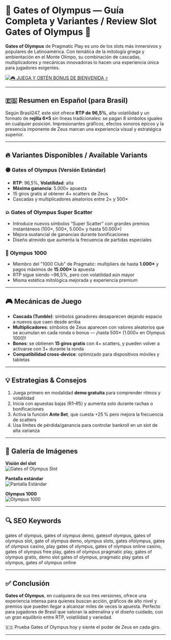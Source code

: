 # 🎰 Gates of Olympus — Guía Completa y Variantes / Review Slot Gates of Olympus 🎰

**Gates of Olympus** de Pragmatic Play es uno de los slots más inmersivos y populares de Latinoamérica. Con temática de la mitología griega y ambientación en el Monte Olimpo, su combinación de cascadas, multiplicadores y mecánicas innovadoras lo hacen una experiencia única para jugadores exigentes.

[![🎮 JUEGA Y OBTÉN BONUS DE BIENVENIDA ⚡](https://img.shields.io/badge/🎮_JUEGA_Y_OBT%C3%89N_BONUS_DE_BIENVENIDA-FFD700?style=for-the-badge&logo=star)](https://www.brasil247.com/sites/cassino/jogos/gates-of-olympus/)

---

## 🇪🇸 Resumen en Español (para Brasil)

Según Brasil247, este slot ofrece **RTP de 96,5%**, alta volatilidad y un formato de **rejilla 6×5** sin líneas tradicionales: se pagan 8 símbolos iguales en cualquier posición. Impresionantes gráficos, efectos sonoros épicos y la presencia imponente de Zeus marcan una experiencia visual y estratégica superior.

---

## 🔥 Variantes Disponibles / Available Variants

### 🟣 **Gates of Olympus (Versión Estándar)**
- **RTP**: 96,5%, **Volatilidad**: alta
- **Máxima ganancia**: 5.000× apuesta  
- 15 giros gratis al obtener 4+ scatters de Zeus  
- Cascadas y multiplicadores aleatorios entre 2× y 500×

### 💥 **Gates of Olympus Super Scatter**
- Introduce nuevos símbolos “Super Scatter” con grandes premios instantáneos (100×, 500×, 5.000× y hasta 50.000×)
- Mejora sustancial de ganancias durante bonificaciones  
- Diseño atrevido que aumenta la frecuencia de partidas especiales

### 💎 **Olympus 1000**
- Miembro del "1000 Club" de Pragmatic: multipliers de hasta **1.000×** y pagos máximos de **15.000×** la apuesta  
- RTP sigue siendo ~96,5%, pero con volatilidad aún mayor  
- Misma estética mitológica mejorada y experiencia premium

---

## 🎮 Mecánicas de Juego

- **Cascada (Tumble)**: símbolos ganadores desaparecen dejando espacio a nuevos que caen desde arriba 
- **Multiplicadores**: símbolos de Zeus aparecen con valores aleatorios que se acumulan en cada ronda o bonus — ¡hasta 500× (1.000× en Olympus 1000)! 
- **Bonos**: se obtienen **15 giros gratis** con 4+ scatters, y pueden volver a activarse con 3+ durante la ronda 
- **Compatibilidad cross‑device**: optimizado para dispositivos móviles y tabletas

---

## 💡 Estrategias & Consejos

1. Juega primero en modalidad **demo gratuita** para comprender ritmos y volatilidad
2. Inicia con apuestas bajas (R$1–R$5) y aumenta solo durante rachas o bonificaciones
3. Activa la función **Ante Bet**, que cuesta +25 % pero mejora la frecuencia de scatters  
4. Usa límites de pérdida/ganancia para controlar bankroll en un slot de alta varianza

---

## 📸 Galería de Imágenes

**Visión del slot**  
![Gates of Olympus Slot](https://imagedelivery.net/_IP0fEMP4F-W0FKGt0DEHg/b159d573-97e2-4598-a3bc-a6002a315f00/public)

**Pantalla estándar**  
![Pantalla Estándar](https://img.rationalcdn.com/starsweb/prod/31157_0.jpg)

**Olympus 1000**  
![Olympus 1000](https://img.rationalcdn.com/starsweb/prod/51607_0.jpg)

---

## 🔍 SEO Keywords
gates of olympus, gates of olympus demo, gatesof olympus, gates of olympus slot,
gate of olympus demo, olympus slots, gates ofolympus, gates of olympus casino,
play gates of olympus, gates of olympus online casino, gates of olympus free play,
gates of olympus pragmatic play, gates of olympus gratis, demo slot gates of olympus,
pragmatic play gates of olympus, gates of olympus online

---

## ✅ Conclusión

**Gates of Olympus**, en cualquiera de sus tres versiones, ofrece una experiencia intensa para quienes buscan acción, gráficos de alto nivel y premios que pueden llegar a alcanzar miles de veces la apuesta. Perfecto para jugadores de Brasil que valoran la adrenalina y el diseño cuidado, con un gran equilibrio entre RTP, volatilidad y variedad.

🇪🇸 Prueba Gates of Olympus hoy y siente el poder de Zeus en cada giro.

---
